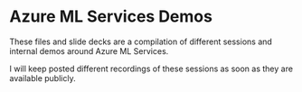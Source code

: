 # Azure ML Services Demos

These files and slide decks are a compilation of different sessions and internal demos around Azure ML Services.

I will keep posted different recordings of these sessions as soon as they are available publicly.